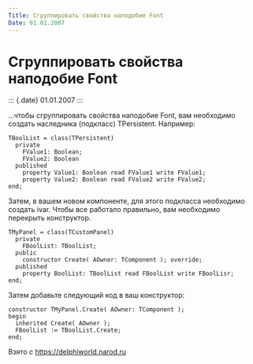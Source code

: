 ```yaml
---
Title: Сгруппировать свойства наподобие Font
Date: 01.01.2007
---
```



Сгруппировать свойства наподобие Font
=====================================

::: {.date}
01.01.2007
:::

...чтобы сгруппировать свойства наподобие Font, вам необходимо создать
наследника (подкласс) TPersistent. Например:

    TBoolList = class(TPersistent)
      private
        FValue1: Boolean;
        FValue2: Boolean
      published
        property Value1: Boolean read FValue1 write FValue1;
        property Value2: Boolean read FValue2 write FValue2;
    end;

Затем, в вашем новом компоненте, для этого подкласса необходимо создать
ivar. Чтобы все работало правильно, вам необходимо перекрыть
конструктор.

    TMyPanel = class(TCustomPanel)
      private
        FBoolList: TBoolList;
      public
        constructor Create( AOwner: TComponent ); override;
      published
        property BoolList: TBoolList read FBoolList write FBoolLisr;
    end;

Затем добавьте следующий код в ваш конструктор:

    constructor TMyPanel.Create( AOwner: TComponent );
    begin
      inherited Create( AOwner );
      FBoolList := TBoolList.Create;
    end;

Взято с <https://delphiworld.narod.ru>
